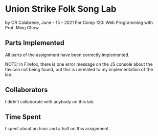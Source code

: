# Union Strike Folk Song Lab

by CR Calabrese, June - 15 - 2021
For Comp 120: Web Programming with Prof. Ming Chow

## Parts Implemented
All parts of the assignment have been correctly implemented.

NOTE: In Firefox, there is one error message on the JS
console about the favicon not being found, but this is
unrelated to my implementation of the lab.

## Collaborators
I didn't collaborate with anybody on this lab.

## Time Spent
I spent about an hour and a half on this assignment.

